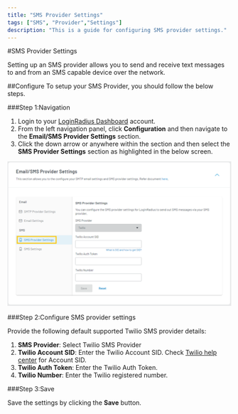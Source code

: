 ```yaml
---
title: "SMS Provider Settings"
tags: ["SMS", "Provider","Settings"]
description: "This is a guide for configuring SMS provider settings."
---
```


#SMS Provider Settings

Setting up an SMS provider allows you to send and receive text messages to and from an SMS capable device over the network.

##Configure
To setup your SMS Provider, you should follow the below steps.

###Step 1:Navigation

1.  Login to your [LoginRadius Dashboard](https://dashboard.loginradius.com/dashboard) account.
2. From the left navigation panel, click **Configuration** and then navigate to the **Email/SMS Provider Settings** section. 
3. Click the down arrow or anywhere within the section and then select the **SMS Provider Settings** section as highlighted in the below screen.

![alt_text](images/sms-provider.png "image_tooltip")


###Step 2:Configure SMS provider settings

Provide the following default supported Twilio SMS provider details:

1.  **SMS Provider**: Select Twilio SMS Provider
2.  **Twilio Account SID**: Enter the Twilio Account SID. Check [Twilio help center](https://support.twilio.com/hc/en-us/articles/223136607-What-is-an-Application-SID-) for Account SID.
3.  **Twilio Auth Token**: Enter the Twilio Auth Token.
4.  **Twilio Number**: Enter the Twilio registered number.

###Step 3:Save

Save the settings by clicking the **Save** button.
